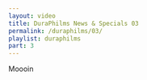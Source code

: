 ```yaml
---
layout: video
title: DuraPhilms News & Specials 03
permalink: /duraphilms/03/
playlist: duraphilms
part: 3
---
```

Moooin
